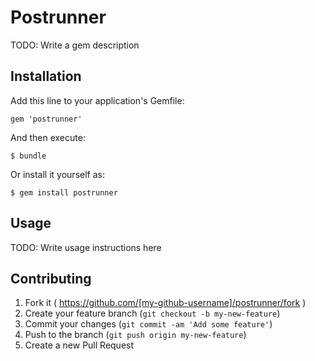 # Postrunner

TODO: Write a gem description

## Installation

Add this line to your application's Gemfile:

    gem 'postrunner'

And then execute:

    $ bundle

Or install it yourself as:

    $ gem install postrunner

## Usage

TODO: Write usage instructions here

## Contributing

1. Fork it ( https://github.com/[my-github-username]/postrunner/fork )
2. Create your feature branch (`git checkout -b my-new-feature`)
3. Commit your changes (`git commit -am 'Add some feature'`)
4. Push to the branch (`git push origin my-new-feature`)
5. Create a new Pull Request
